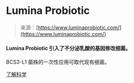<!--yml

category: 未分类

date: 2024-05-27 15:05:20

-->

# Lumina Probiotic

> 来源：[https://www.luminaprobiotic.com/](https://www.luminaprobiotic.com/)

#### Lumina Probiotic 引入了不分泌乳酸的基因修改细菌。

BCS3-L1 菌株的一次性应用可取代现有细菌。

[了解科学](/science)
